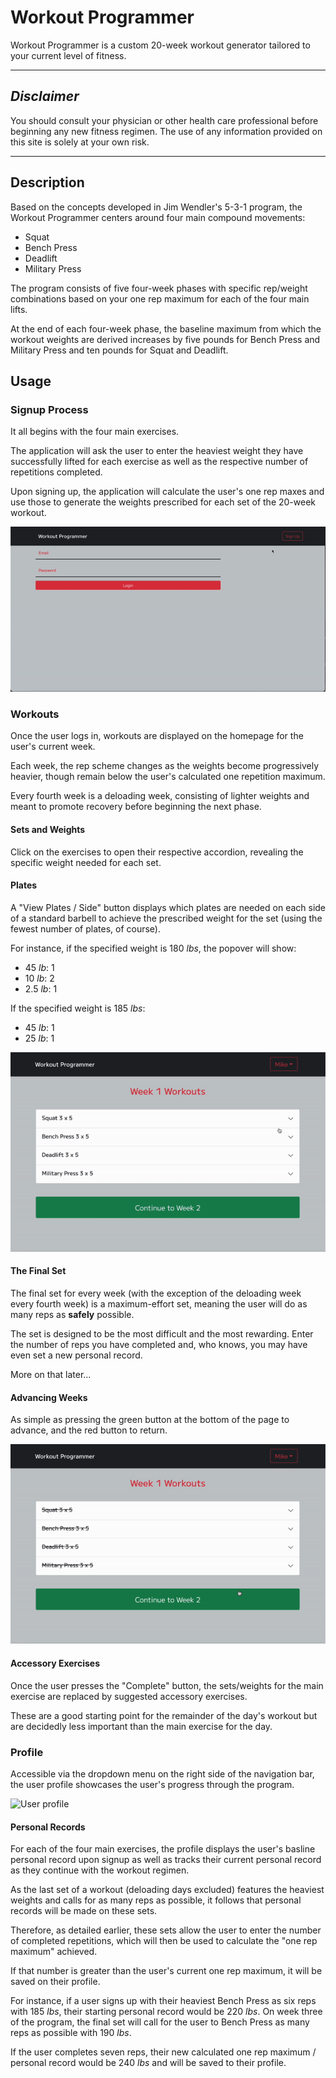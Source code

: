 # Workout Programmer

Workout Programmer is a custom 20-week workout generator tailored to your current level of fitness.

***

## *Disclaimer*

You should consult your physician or other health care professional before beginning any new fitness regimen. The use of any information provided on this site is solely at your own risk.

***

## Description

Based on the concepts developed in Jim Wendler's 5-3-1 program, the Workout Programmer centers around four main compound movements: 

* Squat
* Bench Press
* Deadlift
* Military Press

The program consists of five four-week phases with specific rep/weight combinations based on your one rep maximum for each of the four main lifts. 

At the end of each four-week phase, the baseline maximum from which the workout weights are derived increases by five pounds for Bench Press and Military Press and ten pounds for Squat and Deadlift.

## Usage

### Signup Process

It all begins with the four main exercises.

The application will ask the user to enter the heaviest weight they have successfully lifted for each exercise as well as the respective number of repetitions completed.

Upon signing up, the application will calculate the user's one rep maxes and use those to generate the weights prescribed for each set of the 20-week workout.

![Signup process](gif/signup.gif)

### Workouts

Once the user logs in, workouts are displayed on the homepage for the user's current week. 

Each week, the rep scheme changes as the weights become progressively heavier, though remain below the user's calculated one repetition maximum. 

Every fourth week is a deloading week, consisting of lighter weights and meant to promote recovery before beginning the next phase.

#### Sets and Weights

Click on the exercises to open their respective accordion, revealing the specific weight needed for each set.

#### Plates

A "View Plates / Side" button displays which plates are needed on each side of a standard barbell to achieve the prescribed weight for the set (using the fewest number of plates, of course).

For instance, if the specified weight is 180 *lbs*, the popover will show:

* 45 *lb*: 1
* 10 *lb*: 2
* 2.5 *lb*: 1

If the specified weight is 185 *lbs*:

* 45 *lb*: 1
* 25 *lb*: 1

![Navigating workout](gif/workout.gif)

#### The Final Set

The final set for every week (with the exception of the deloading week every fourth week) is a maximum-effort set, meaning the user will do as many reps as **safely** possible. 

The set is designed to be the most difficult and the most rewarding. Enter the number of reps you have completed and, who knows, you may have even set a new personal record. 

More on that later...

#### Advancing Weeks

As simple as pressing the green button at the bottom of the page to advance, and the red button to return.

![Changing weeks](gif/weeks.gif)

#### Accessory Exercises

Once the user presses the "Complete" button, the sets/weights for the main exercise are replaced by suggested accessory exercises. 

These are a good starting point for the remainder of the day's workout but are decidedly less important than the main exercise for the day.

### Profile

Accessible via the dropdown menu on the right side of the navigation bar, the user profile showcases the user's progress through the program.

![User profile](gifs/profile.gif)

#### Personal Records

For each of the four main exercises, the profile displays the user's basline personal record upon signup as well as tracks their current personal record as they continue with the workout regimen.

As the last set of a workout (deloading days excluded) features the heaviest weights and calls for as many reps as possible, it follows that personal records will be made on these sets.

Therefore, as detailed earlier, these sets allow the user to enter the number of completed repetitions, which will then be used to calculate the "one rep maximum" achieved.

If that number is greater than the user's current one rep maximum, it will be saved on their profile.

For instance, if a user signs up with their heaviest Bench Press as six reps with 185 *lbs*, their starting personal record would be 220 *lbs*. On week three of the program, the final set will call for the user to Bench Press as many reps as possible with 190 *lbs*.

If the user completes seven reps, their new calculated one rep maximum / personal record would be 240 *lbs* and will be saved to their profile. 


